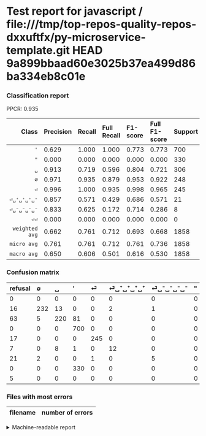 # Test report for javascript / file:///tmp/top-repos-quality-repos-dxxuftfx/py-microservice-template.git HEAD 9a899bbaad60e3025b37ea499d86ba334eb8c01e

### Classification report

PPCR: 0.935

| Class | Precision | Recall | Full Recall | F1-score | Full F1-score | Support | Full Support | PPCR |
|------:|:----------|:-------|:------------|:---------|:---------|:--------|:-------------|:-----|
| `'` | 0.629| 1.000| 1.000| 0.773| 0.773| 700| 700| 1.000 |
| `"` | 0.000| 0.000| 0.000| 0.000| 0.000| 330| 330| 1.000 |
| `␣` | 0.913| 0.719| 0.596| 0.804| 0.721| 306| 369| 0.829 |
| `∅` | 0.971| 0.935| 0.879| 0.953| 0.922| 248| 264| 0.939 |
| `⏎` | 0.996| 1.000| 0.935| 0.998| 0.965| 245| 262| 0.935 |
| `⏎␣⁺␣⁺␣⁺␣⁺` | 0.857| 0.571| 0.429| 0.686| 0.571| 21| 28| 0.750 |
| `⏎␣⁻␣⁻␣⁻␣⁻` | 0.833| 0.625| 0.172| 0.714| 0.286| 8| 29| 0.276 |
| `⏎⏎` | 0.000| 0.000| 0.000| 0.000| 0.000| 0| 5| 0.000 |
| `weighted avg` | 0.662| 0.761| 0.712| 0.693| 0.668| 1858| 1987| 0.935 |
| `micro avg` | 0.761| 0.761| 0.712| 0.761| 0.736| 1858| 1987| 0.935 |
| `macro avg` | 0.650| 0.606| 0.501| 0.616| 0.530| 1858| 1987| 0.935 |

### Confusion matrix

|refusal|  ∅| ␣| '| ⏎| ⏎␣⁺␣⁺␣⁺␣⁺| ⏎␣⁻␣⁻␣⁻␣⁻| "| ⏎⏎| 
|:---|:---|:---|:---|:---|:---|:---|:---|:---|
|0 |0 |0 |0 |0 |0 |0 |0 |0 |
|16 |232 |13 |0 |0 |2 |1 |0 |0 |
|63 |5 |220 |81 |0 |0 |0 |0 |0 |
|0 |0 |0 |700 |0 |0 |0 |0 |0 |
|17 |0 |0 |0 |245 |0 |0 |0 |0 |
|7 |0 |8 |1 |0 |12 |0 |0 |0 |
|21 |2 |0 |0 |1 |0 |5 |0 |0 |
|0 |0 |0 |330 |0 |0 |0 |0 |0 |
|5 |0 |0 |0 |0 |0 |0 |0 |0 |

### Files with most errors

| filename | number of errors|
|:----:|:-----|

<details>
    <summary>Machine-readable report</summary>
```json
{
  "cl_report": {"\"": {"f1-score": 0.0, "precision": 0.0, "recall": 0.0, "support": 330}, "\u0027": {"f1-score": 0.7726269315673289, "precision": 0.6294964028776978, "recall": 1.0, "support": 700}, "macro avg": {"f1-score": 0.6159687392709072, "precision": 0.6499352400392538, "recall": 0.6063583363452908, "support": 1858}, "micro avg": {"f1-score": 0.7610333692142088, "precision": 0.7610333692142088, "recall": 0.7610333692142088, "support": 1858}, "weighted avg": {"f1-score": 0.6931562036878718, "precision": 0.6616742276536104, "recall": 0.7610333692142088, "support": 1858}, "\u2205": {"f1-score": 0.9527720739219712, "precision": 0.9707112970711297, "recall": 0.9354838709677419, "support": 248}, "\u23ce": {"f1-score": 0.9979633401221996, "precision": 0.9959349593495935, "recall": 1.0, "support": 245}, "\u23ce\u23ce": {"f1-score": 0.0, "precision": 0.0, "recall": 0.0, "support": 0}, "\u23ce\u2423\u207a\u2423\u207a\u2423\u207a\u2423\u207a": {"f1-score": 0.6857142857142857, "precision": 0.8571428571428571, "recall": 0.5714285714285714, "support": 21}, "\u23ce\u2423\u207b\u2423\u207b\u2423\u207b\u2423\u207b": {"f1-score": 0.7142857142857143, "precision": 0.8333333333333334, "recall": 0.625, "support": 8}, "\u2423": {"f1-score": 0.8043875685557587, "precision": 0.9128630705394191, "recall": 0.7189542483660131, "support": 306}},
  "cl_report_full": {"\"": {"f1-score": 0.0, "precision": 0.0, "recall": 0.0, "support": 330}, "\u0027": {"f1-score": 0.7726269315673289, "precision": 0.6294964028776978, "recall": 1.0, "support": 700}, "macro avg": {"f1-score": 0.5297641752501745, "precision": 0.6499352400392538, "recall": 0.5013866957923963, "support": 1987}, "micro avg": {"f1-score": 0.7355006501950586, "precision": 0.7610333692142088, "recall": 0.7116255661801711, "support": 1987}, "weighted avg": {"f1-score": 0.6681106448673825, "precision": 0.6758245412614355, "recall": 0.7116255661801711, "support": 1987}, "\u2205": {"f1-score": 0.9224652087475149, "precision": 0.9707112970711297, "recall": 0.8787878787878788, "support": 264}, "\u23ce": {"f1-score": 0.9645669291338583, "precision": 0.9959349593495935, "recall": 0.9351145038167938, "support": 262}, "\u23ce\u23ce": {"f1-score": 0.0, "precision": 0.0, "recall": 0.0, "support": 5}, "\u23ce\u2423\u207a\u2423\u207a\u2423\u207a\u2423\u207a": {"f1-score": 0.5714285714285714, "precision": 0.8571428571428571, "recall": 0.42857142857142855, "support": 28}, "\u23ce\u2423\u207b\u2423\u207b\u2423\u207b\u2423\u207b": {"f1-score": 0.28571428571428575, "precision": 0.8333333333333334, "recall": 0.1724137931034483, "support": 29}, "\u2423": {"f1-score": 0.721311475409836, "precision": 0.9128630705394191, "recall": 0.5962059620596206, "support": 369}},
  "ppcr": 0.9350780070457977
}
```
</details>
